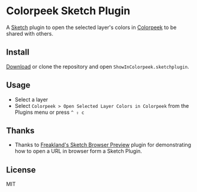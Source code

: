 # Colorpeek Sketch Plugin
A [Sketch](http://bohemiancoding.com/sketch) plugin to open the selected layer's colors in [Colorpeek](http://colorpeek.com) to be shared with others.

## Install
[Download](https://github.com/peterwooley/colorpeek-sketch-plugin/archive/master.zip) or
clone the repository and open `ShowInColorpeek.sketchplugin`.

## Usage
* Select a layer
* Select `Colorpeek > Open Selected Layer Colors in Colorpeek` from the Plugins menu or press `^ ⇪ c`

## Thanks
  * Thanks to [Freakland's Sketch Browser Preview](https://github.com/Freakland/sketch-browser-preview) plugin for demonstrating how to open a URL in browser form a Sketch Plugin.

## License
MIT
